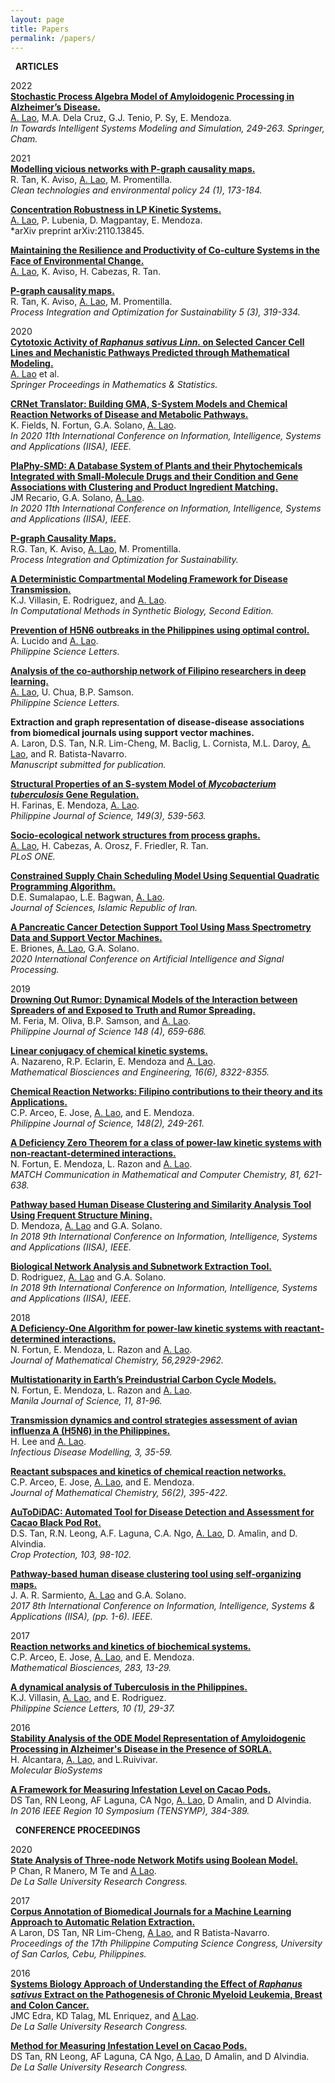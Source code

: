 ```yaml
---
layout: page
title: Papers
permalink: /papers/
---
```

<i class="fa-regular fa-newspaper"></i> &nbsp; **ARTICLES**

2022 <br>
[**Stochastic Process Algebra Model of Amyloidogenic Processing in Alzheimer’s Disease.**](https://link.springer.com/chapter/10.1007/978-3-030-79606-8_18) <br>
<u>A. Lao</u>, M.A. Dela Cruz, G.J. Tenio, P. Sy, E. Mendoza. <br>
*In Towards Intelligent Systems Modeling and Simulation, 249-263. Springer, Cham.*

2021 <br>
[**Modelling vicious networks with P-graph causality maps.**](https://link.springer.com/article/10.1007/s10098-021-02096-x) <br>
R. Tan, K. Aviso, <u>A. Lao</u>, M. Promentilla. <br>
*Clean technologies and environmental policy 24 (1), 173-184.*

[**Concentration Robustness in LP Kinetic Systems.**](https://arxiv.org/pdf/2110.13845.pdf) <br>
<u>A. Lao</u>, P. Lubenia, D. Magpantay, E. Mendoza. <br>
*arXiv preprint arXiv:2110.13845.

[**Maintaining the Resilience and Productivity of Co-culture Systems in the Face of Environmental Change.**](https://assets.researchsquare.com/files/rs-856052/v1/e6bffec7-2219-479e-aaaa-52ee7ef110dc.pdf?c=1632234919) <br>
<u>A. Lao</u>, K. Aviso, H. Cabezas, R. Tan.

[**P-graph causality maps.**](https://link.springer.com/article/10.1007/s41660-020-00147-2) <br>
R. Tan, K. Aviso, <u>A. Lao</u>, M. Promentilla. <br>
*Process Integration and Optimization for Sustainability 5 (3), 319-334.*

2020 <br>
[**Cytotoxic Activity of _Raphanus sativus Linn._ on Selected Cancer Cell Lines and Mechanistic Pathways Predicted through Mathematical Modeling.**](https://www.springerprofessional.de/en/cytotoxic-activity-of-raphanus-sativus-linn-on-selected-cancer-c/19249180) <br>
<u>A. Lao</u> et al. <br>
*Springer Proceedings in Mathematics & Statistics.*

[**CRNet Translator: Building GMA, S-System Models and Chemical Reaction Networks of Disease and Metabolic Pathways.**](https://ieeexplore.ieee.org/document/9284412) <br>
K. Fields, N. Fortun, G.A. Solano, <u>A. Lao</u>. <br>
*In 2020 11th International Conference on Information, Intelligence, Systems and Applications (IISA), IEEE.*

[**PlaPhy-SMD: A Database System of Plants and their Phytochemicals Integrated with Small-Molecule Drugs and their Condition and Gene Associations with Clustering and Product Ingredient Matching.**](https://ieeexplore.ieee.org/document/9284382) <br>
JM Recario, G.A. Solano, <u>A. Lao</u>. <br>
*In 2020 11th International Conference on Information, Intelligence, Systems and Applications (IISA), IEEE.*

[**P-graph Causality Maps.**](https://link.springer.com/article/10.1007/s41660-020-00147-2) <br>
R.G. Tan, K. Aviso, <u>A. Lao</u>, M. Promentilla. <br>
*Process Integration and Optimization for Sustainability.*

[**A Deterministic Compartmental Modeling Framework for Disease Transmission.**](https://link.springer.com/protocol/10.1007/978-1-0716-0822-7_12) <br>
K.J. Villasin, E. Rodriguez, and <u>A. Lao</u>. <br>
*In Computational Methods in Synthetic Biology, Second Edition.*

[**Prevention of H5N6 outbreaks in the Philippines using optimal control.**](https://www.philsciletters.net/2020-158/) <br>
A. Lucido and <u>A. Lao</u>. <br>
*Philippine Science Letters.*

[**Analysis of the co-authorship network of Filipino researchers in deep learning.**](https://philsciletters.net/2020-148/) <br>
<u>A. Lao</u>, U. Chua, B.P. Samson. <br>
*Philippine Science Letters.*

**Extraction and graph representation of disease-disease associations from biomedical journals using support vector machines.** <br>
A. Laron, D.S. Tan, N.R. Lim-Cheng, M. Baclig, L. Cornista, M.L. Daroy, <u>A. Lao</u>, and R. Batista-Navarro. <br>
*Manuscript submitted for publication.*

[**Structural Properties of an S-system Model of _Mycobacterium tuberculosis_ Gene Regulation.**](https://philjournalsci.dost.gov.ph/publication/regular-issues/past-issues/98-vol-149-no-3-september-2020/1206-structural-properties-of-an-s-system-model-of-mycobacterium-tuberculosis-gene-regulation) <br>
H. Farinas, E. Mendoza, <u>A. Lao</u>. <br>
*Philippine Journal of Science, 149(3), 539-563.*

[**Socio-ecological network structures from process graphs.**](https://journals.plos.org/plosone/article?id=10.1371/journal.pone.0232384) <br>
<u>A. Lao</u>, H. Cabezas, A. Orosz, F. Friedler, R. Tan. <br>
*PLoS ONE.*

[**Constrained Supply Chain Scheduling Model Using Sequential Quadratic Programming Algorithm.**](https://jsciences.ut.ac.ir/article_76873.html) <br>
D.E. Sumalapao, L.E. Bagwan, <u>A. Lao</u>. <br>
*Journal of Sciences, Islamic Republic of Iran.*

[**A Pancreatic Cancer Detection Support Tool Using Mass Spectrometry Data and Support Vector Machines.**](https://ieeexplore.ieee.org/document/9073503) <br>
E. Briones, <u>A. Lao</u>, G.A. Solano. <br>
*2020 International Conference on Artificial Intelligence and Signal Processing.*

2019 <br>
[**Drowning Out Rumor: Dynamical Models of the Interaction between Spreaders of and Exposed to Truth and Rumor Spreading.**](https://philjournalsci.dost.gov.ph/publication/regular-issues/past-issues/95-vol-148-no-4-december-2019/1130-drowning-out-rumor-dynamical-models-of-the-interaction-between-spreaders-of-and-exposed-to-truth-and-rumor-spreading) <br>
M. Feria, M. Oliva, B.P. Samson, and <u>A. Lao</u>. <br>
*Philippine Journal of Science 148 (4), 659-686.*

[**Linear conjugacy of chemical kinetic systems.**](https://www.aimspress.com/article/id/4207) <br>
A. Nazareno, R.P. Eclarin, E. Mendoza and <u>A. Lao</u>. <br>
*Mathematical Biosciences and Engineering, 16(6), 8322-8355.*

[**Chemical Reaction Networks: Filipino contributions to their theory and its Applications.**](https://philjournalsci.dost.gov.ph/publication/regular-issues/past-issues/87-vol-148-no-2-june-2019/980-chemical-reaction-networks-filipino-contributions-to-their-theory-and-its-applications) <br>
C.P. Arceo, E. Jose, <u>A. Lao</u>, and E. Mendoza. <br>
*Philippine Journal of Science, 148(2), 249-261.*

[**A Deficiency Zero Theorem for a class of power-law kinetic systems with non-reactant-determined interactions.**](https://match.pmf.kg.ac.rs/electronic_versions/Match81/n3/match81n3_621-638.pdf) <br>
N. Fortun, E. Mendoza, L. Razon and <u>A. Lao</u>. <br>
*MATCH Communication in Mathematical and Computer Chemistry, 81, 621-638.*

[**Pathway based Human Disease Clustering and Similarity Analysis Tool Using Frequent Structure Mining.**](https://ieeexplore.ieee.org/document/8633639) <br>
D. Mendoza, <u>A. Lao</u> and G.A. Solano. <br>
*In 2018 9th International Conference on Information, Intelligence, Systems and Applications (IISA), IEEE.*

[**Biological Network Analysis and Subnetwork Extraction Tool.**](https://ieeexplore.ieee.org/document/8633646) <br>
D. Rodriguez, <u>A. Lao</u> and G.A. Solano. <br>
*In 2018 9th International Conference on Information, Intelligence, Systems and Applications (IISA), IEEE.*

2018 <br>
[**A Deficiency-One Algorithm for power-law kinetic systems with reactant-determined interactions.**](https://link.springer.com/article/10.1007/s10910-018-0925-2) <br>
N. Fortun, E. Mendoza, L. Razon and <u>A. Lao</u>. <br>
*Journal of Mathematical Chemistry, 56,2929-2962.*

[**Multistationarity in Earth’s Preindustrial Carbon Cycle Models.**](https://www.dlsu.edu.ph/research/publishing-house/journals/manila-journal-of-science/mjs11-9/) <br>
N. Fortun, E. Mendoza, L. Razon and <u>A. Lao</u>. <br>
*Manila Journal of Science, 11, 81-96.*

[**Transmission dynamics and control strategies assessment of avian influenza A (H5N6) in the Philippines.**](https://www.sciencedirect.com/science/article/pii/S2468042717300593) <br>
H. Lee and <u>A. Lao</u>. <br>
*Infectious Disease Modelling, 3, 35-59.*

[**Reactant subspaces and kinetics of chemical reaction networks.**](https://link.springer.com/article/10.1007/s10910-017-0809-x) <br>
C.P. Arceo, E. Jose, <u>A. Lao</u>, and E. Mendoza. <br>
*Journal of Mathematical Chemistry, 56(2), 395-422.*

[**AuToDiDAC: Automated Tool for Disease Detection and Assessment for Cacao Black Pod Rot.**](https://www.sciencedirect.com/science/article/pii/S0261219417302867) <br>
D.S. Tan, R.N. Leong, A.F. Laguna, C.A. Ngo, <u>A. Lao</u>, D. Amalin, and D. Alvindia. <br>
*Crop Protection, 103, 98-102.*

[**Pathway-based human disease clustering tool using self-organizing maps.**](https://ieeexplore.ieee.org/document/8316389) <br>
J. A. R. Sarmiento, <u>A. Lao</u> and G.A. Solano. <br>
*2017 8th International Conference on Information, Intelligence, Systems & Applications (IISA), (pp. 1-6). IEEE.*

2017 <br>
[**Reaction networks and kinetics of biochemical systems.**](https://www.sciencedirect.com/science/article/pii/S0025556416302486?via%3Dihub) <br>
C.P. Arceo, E. Jose, <u>A. Lao</u>, and E. Mendoza. <br>
*Mathematical Biosciences, 283, 13-29.*

[**A dynamical analysis of Tuberculosis in the Philippines.**](https://www.philsciletters.net/2017-29/) <br>
K.J. Villasin, <u>A. Lao</u>, and E. Rodriguez. <br>
*Philippine Science Letters, 10 (1), 29-37.*

2016 <br>
[**Stability Analysis of the ODE Model Representation of Amyloidogenic Processing in Alzheimer's Disease in the Presence of SORLA.**](https://pubs.rsc.org/en/content/articlelanding/2016/MB/c5mb00741k) <br>
H. Alcantara, <u>A. Lao</u>, and L.Ruivivar. <br>
*Molecular BioSystems*

[**A Framework for Measuring Infestation Level on Cacao Pods.**](https://ieeexplore.ieee.org/document/7519437) <br>
DS Tan, RN Leong, AF Laguna, CA Ngo, <u>A. Lao</u>, D Amalin, and D Alvindia. <br>
*In 2016 IEEE Region 10 Symposium (TENSYMP), 384-389.*

<i class="fa-solid fa-comments"></i> &nbsp; **CONFERENCE PROCEEDINGS**

2020 <br>
[**State Analysis of Three-node Network Motifs using Boolean Model.**](https://www.dlsu.edu.ph/wp-content/uploads/pdf/conferences/research-congress-proceedings/2020/FNH-15.pdf) <br>
P Chan, R Manero, M Te and <u>A Lao</u>. <br>
*De La Salle University Research Congress.*

2017 <br>
[**Corpus Annotation of Biomedical Journals for a Machine Learning Approach to Automatic Relation Extraction.**](https://sites.google.com/a/dcs.upd.edu.ph/csp-proceedings/Home/pcsc-2017) <br>
A Laron, DS Tan, NR Lim-Cheng, <u>A Lao</u>, and R Batista-Navarro. <br>
*Proceedings of the 17th Philippine Computing Science Congress, University of San Carlos, Cebu, Philippines.*

2016 <br>
[**Systems Biology Approach of Understanding the Effect of _Raphanus sativus_ Extract on the Pathogenesis of Chronic Myeloid Leukemia, Breast and Colon Cancer.**](https://www.dlsu.edu.ph/wp-content/uploads/pdf/conferences/research-congress-proceedings/2016/FNH/FNH-I-03.pdf) <br>
JMC Edra, KD Talag, ML Enriquez, and <u>A Lao</u>. <br>
*De La Salle University Research Congress.*

[**Method for Measuring Infestation Level on Cacao Pods.**](https://www.dlsu.edu.ph/wp-content/uploads/pdf/conferences/research-congress-proceedings/2016/FNH/FNH-I-02.pdf) <br>
DS Tan, RN Leong, AF Laguna, CA Ngo, <u>A Lao</u>, D Amalin, and D Alvindia. <br>
*De La Salle University Research Congress.*
